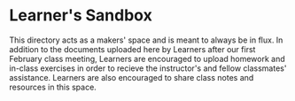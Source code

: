 # Learner's Sandbox

This directory acts as a makers' space and is meant to always be in flux. In addition to the documents uploaded here by Learners after our first February class meeting, Learners are encouraged to upload homework and in-class exercises in order to recieve the instructor's and fellow classmates' assistance. Learners are also encouraged to share class notes and resources in this space.    
